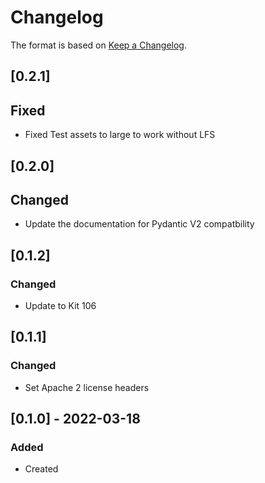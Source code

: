 # Changelog
The format is based on [Keep a Changelog](https://keepachangelog.com/en/1.0.0/).

## [0.2.1]
## Fixed
- Fixed Test assets to large to work without LFS

## [0.2.0]
## Changed
- Update the documentation for Pydantic V2 compatbility

## [0.1.2]
### Changed
- Update to Kit 106

## [0.1.1]
### Changed
- Set Apache 2 license headers

## [0.1.0] - 2022-03-18
### Added
- Created
